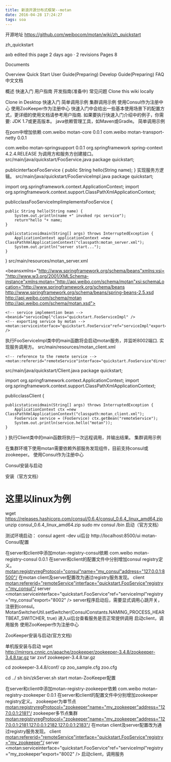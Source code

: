 ```yaml
---
title: 新浪开源分布式框架--motan
date: 2016-04-28 17:24:27
tags: soa
---
```

开源地址 https://github.com/weibocom/motan/wiki/zh_quickstart

zh_quickstart

axb edited this page 2 days ago · 2 revisions
 Pages 8

Documents

Overview
Quick Start
User Guide(Preparing)
Develop Guide(Preparing)
FAQ
中文文档

概述
快速入门
用户指南
开发指南(准备中)
常见问题
Clone this wiki locally

 Clone in Desktop
快速入门
简单调用示例
集群调用示例
使用Consul作为注册中心
使用ZooKeeper作为注册中心
快速入门中会给出一些基本使用场景下的配置方式，更详细的使用文档请参考用户指南.
如果要执行快速入门介绍中的例子，你需要:
JDK 1.7或更高版本。
java依赖管理工具，如Maven或Gradle。
简单调用示例

在pom中增加依赖
<dependency>
    <groupId>com.weibo</groupId>
    <artifactId>motan-core</artifactId>
    <version>0.0.1</version>
</dependency>
<dependency>
    <groupId>com.weibo</groupId>
    <artifactId>motan-transport-netty</artifactId>
    <version>0.0.1</version>
</dependency>

<!-- only needed for spring-based features -->
<dependency>
    <groupId>com.weibo</groupId>
    <artifactId>motan-springsupport</artifactId>
    <version>0.0.1</version>
</dependency>
<dependency>
    <groupId>org.springframework</groupId>
    <artifactId>spring-context</artifactId>
    <version>4.2.4.RELEASE</version>
</dependency>
为调用方和服务方创建接口。
src/main/java/quickstart/FooService.java
package quickstart;

publicinterfaceFooService {
    public String hello(String name);
}
实现服务方逻辑。
src/main/java/quickstart/FooServiceImpl.java
package quickstart;

import org.springframework.context.ApplicationContext;
import org.springframework.context.support.ClassPathXmlApplicationContext;

publicclassFooServiceImplimplementsFooService {

    public String hello(String name) {
        System.out.println(name +" invoked rpc service");
        return"hello "+ name;
    }

    publicstaticvoidmain(String[] args) throws InterruptedException {
        ApplicationContext applicationContext =new ClassPathXmlApplicationContext("classpath:motan_server.xml");
        System.out.println("server start...");
    }
}
src/main/resources/motan_server.xml
<?xml version="1.0" encoding="UTF-8"?>
<beansxmlns="http://www.springframework.org/schema/beans"xmlns:xsi="http://www.w3.org/2001/XMLSchema-instance"xmlns:motan="http://api.weibo.com/schema/motan"xsi:schemaLocation="http://www.springframework.org/schema/beans http://www.springframework.org/schema/beans/spring-beans-2.5.xsd   http://api.weibo.com/schema/motan http://api.weibo.com/schema/motan.xsd">

    <!-- service implemention bean -->
    <beanid="serviceImpl"class="quickstart.FooServiceImpl" />
    <!-- exporting service by motan -->
    <motan:serviceinterface="quickstart.FooService"ref="serviceImpl"export="8002" />
</beans>
执行FooServiceImpl类中的main函数将会启动motan服务，并监听8002端口.
实现服务调用方。
src/main/resources/motan_client.xml
<?xml version="1.0" encoding="UTF-8"?>
<beansxmlns="http://www.springframework.org/schema/beans"
xmlns:xsi="http://www.w3.org/2001/XMLSchema-instance"
xmlns:motan="http://api.weibo.com/schema/motan"
xsi:schemaLocation="http://www.springframework.org/schema/beans http://www.springframework.org/schema/beans/spring-beans-2.5.xsd   http://api.weibo.com/schema/motan http://api.weibo.com/schema/motan.xsd">

    <!-- reference to the remote service -->
    <motan:refererid="remoteService"interface="quickstart.FooService"directUrl="localhost:8002"/>
</beans>
src/main/java/quickstart/Client.java
package quickstart;

import org.springframework.context.ApplicationContext;
import org.springframework.context.support.ClassPathXmlApplicationContext;


publicclassClient {

    publicstaticvoidmain(String[] args) throws InterruptedException {
        ApplicationContext ctx =new ClassPathXmlApplicationContext("classpath:motan_client.xml");
        FooService service = (FooService) ctx.getBean("remoteService");
        System.out.println(service.hello("motan"));
    }
}
执行Client类中的main函数将执行一次远程调用，并输出结果。
集群调用示例

在集群环境下使用motan需要依赖外部服务发现组件，目前支持consul或zookeeper。
使用Consul作为注册中心

Consul安装与启动

安装（官方文档）

# 这里以linux为例
wget https://releases.hashicorp.com/consul/0.6.4/consul_0.6.4_linux_amd64.zip
unzip consul_0.6.4_linux_amd64.zip
sudo mv consul /bin
启动（官方文档）

测试环境启动：
consul agent -dev
ui后台 http://localhost:8500/ui
motan-Consul配置

在server和client中添加motan-registry-consul依赖
<dependency>
    <groupId>com.weibo</groupId>
    <artifactId>motan-registry-consul</artifactId>
    <version>0.0.1</version>
</dependency>
在server和client的配置文件中分别增加consul registry定义。
<motan:registryregProtocol="consul"name="my_consul"address="127.0.0.1:8500"/>
在motan client及server配置改为通过registry服务发现。
client
    <motan:refererid="remoteService"interface="quickstart.FooService"registry="my_consul"/>
server
    <motan:serviceinterface="quickstart.FooService"ref="serviceImpl"registry="my_consul"export="8002" />
server程序启动后，需要显式调用心跳开关，注册到consul。
MotanSwitcherUtil.setSwitcher(ConsulConstants.NAMING_PROCESS_HEARTBEAT_SWITCHER, true)
进入ui后台查看服务是否正常提供调用
启动client，调用服务
使用ZooKeeper作为注册中心

ZooKeeper安装与启动(官方文档)

单机版安装与启动
wget http://mirrors.cnnic.cn/apache/zookeeper/zookeeper-3.4.8/zookeeper-3.4.8.tar.gz
tar zxvf zookeeper-3.4.8.tar.gz

cd zookeeper-3.4.8/conf/
cp zoo_sample.cfg zoo.cfg

cd ../
sh bin/zkServer.sh start
motan-ZooKeeper配置

在server和client中添加motan-registry-zookeeper依赖
<dependency>
    <groupId>com.weibo</groupId>
    <artifactId>motan-registry-zookeeper</artifactId>
    <version>0.0.1</version>
</dependency>
在server和client的配置文件中分别增加zookeeper registry定义。
zookeeper为单节点
<motan:registryregProtocol="zookeeper"name="my_zookeeper"address="127.0.0.1:2181"/>
zookeeper多节点集群
<motan:registryregProtocol="zookeeper"name="my_zookeeper"address="127.0.0.1:2181,127.0.0.1:2182,127.0.0.1:2183"/>
在motan client及server配置改为通过registry服务发现。
client
<motan:refererid="remoteService"interface="quickstart.FooService"registry="my_zookeeper"/>
server
<motan:serviceinterface="quickstart.FooService"ref="serviceImpl"registry="my_zookeeper"export="8002" />
启动client，调用服务